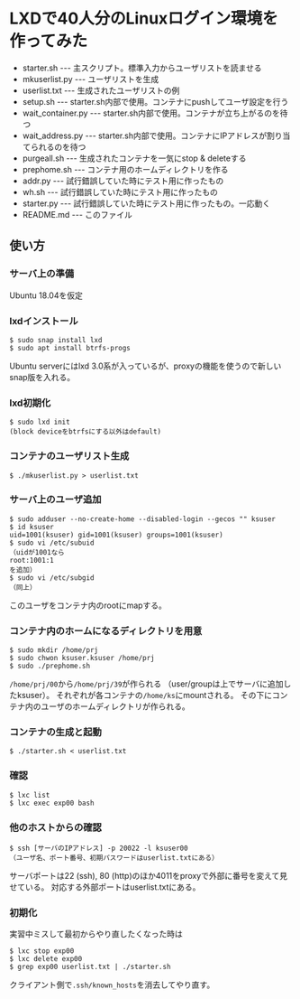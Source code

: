 # LXDで40人分のLinuxログイン環境を作ってみた

* starter.sh --- 主スクリプト。標準入力からユーザリストを読ませる
* mkuserlist.py --- ユーザリストを生成
* userlist.txt --- 生成されたユーザリストの例
* setup.sh --- starter.sh内部で使用。コンテナにpushしてユーザ設定を行う
* wait_container.py --- starter.sh内部で使用。コンテナが立ち上がるのを待つ
* wait_address.py --- starter.sh内部で使用。コンテナにIPアドレスが割り当てられるのを待つ
* purgeall.sh --- 生成されたコンテナを一気にstop & deleteする
* prephome.sh --- コンテナ用のホームディレクトリを作る
* addr.py --- 試行錯誤していた時にテスト用に作ったもの
* wh.sh --- 試行錯誤していた時にテスト用に作ったもの
* starter.py --- 試行錯誤していた時にテスト用に作ったもの。一応動く
* README.md --- このファイル

## 使い方
### サーバ上の準備
Ubuntu 18.04を仮定

### lxdインストール
```
$ sudo snap install lxd
$ sudo apt install btrfs-progs
```
Ubuntu serverにはlxd 3.0系が入っているが、proxyの機能を使うので新しいsnap版を入れる。

### lxd初期化
```
$ sudo lxd init
(block deviceをbtrfsにする以外はdefault)
```

### コンテナのユーザリスト生成
```
$ ./mkuserlist.py > userlist.txt
```

### サーバ上のユーザ追加
```
$ sudo adduser --no-create-home --disabled-login --gecos "" ksuser
$ id ksuser
uid=1001(ksuser) gid=1001(ksuser) groups=1001(ksuser)
$ sudo vi /etc/subuid
（uidが1001なら
root:1001:1
を追加）
$ sudo vi /etc/subgid
（同上）
```

このユーザをコンテナ内のrootにmapする。

### コンテナ内のホームになるディレクトリを用意
```
$ sudo mkdir /home/prj
$ sudo chwon ksuser.ksuser /home/prj
$ sudo ./prephome.sh
```

`/home/prj/00`から`/home/prj/39`が作られる
（user/groupは上でサーバに追加したksuser）。
それぞれが各コンテナの`/home/ks`にmountされる。
その下にコンテナ内のユーザのホームディレクトリが作られる。

### コンテナの生成と起動
```
$ ./starter.sh < userlist.txt
```

### 確認
```
$ lxc list
$ lxc exec exp00 bash
```

### 他のホストからの確認
```
$ ssh [サーバのIPアドレス] -p 20022 -l ksuser00
（ユーザ名、ポート番号、初期パスワードはuserlist.txtにある）
```
サーバポートは22 (ssh), 80 (http)のほか4011をproxyで外部に番号を変えて見せている。
対応する外部ポートはuserlist.txtにある。

### 初期化
実習中ミスして最初からやり直したくなった時は
```
$ lxc stop exp00
$ lxc delete exp00
$ grep exp00 userlist.txt | ./starter.sh
```
クライアント側で`.ssh/known_hosts`を消去してやり直す。
